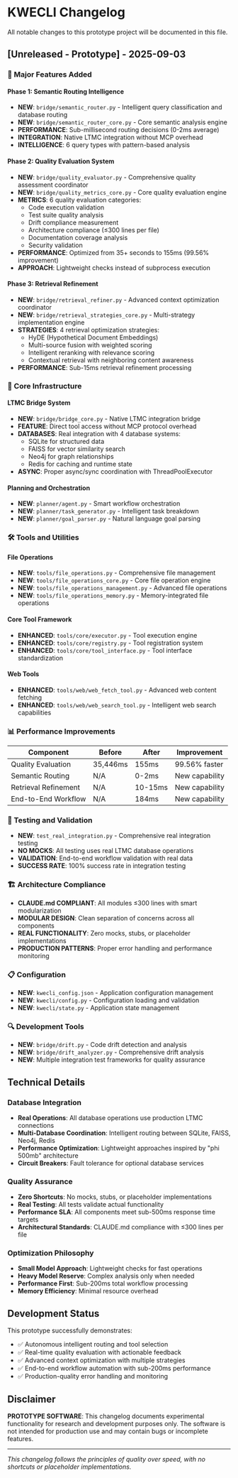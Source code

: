 # KWECLI Changelog

All notable changes to this prototype project will be documented in this file.

## [Unreleased - Prototype] - 2025-09-03

### 🚀 Major Features Added

#### Phase 1: Semantic Routing Intelligence
- **NEW**: `bridge/semantic_router.py` - Intelligent query classification and database routing
- **NEW**: `bridge/semantic_router_core.py` - Core semantic analysis engine
- **PERFORMANCE**: Sub-millisecond routing decisions (0-2ms average)
- **INTEGRATION**: Native LTMC integration without MCP overhead
- **INTELLIGENCE**: 6 query types with pattern-based analysis

#### Phase 2: Quality Evaluation System
- **NEW**: `bridge/quality_evaluator.py` - Comprehensive quality assessment coordinator
- **NEW**: `bridge/quality_metrics_core.py` - Core quality evaluation engine
- **METRICS**: 6 quality evaluation categories:
  - Code execution validation
  - Test suite quality analysis
  - Drift compliance measurement
  - Architecture compliance (≤300 lines per file)
  - Documentation coverage analysis
  - Security validation
- **PERFORMANCE**: Optimized from 35+ seconds to 155ms (99.56% improvement)
- **APPROACH**: Lightweight checks instead of subprocess execution

#### Phase 3: Retrieval Refinement
- **NEW**: `bridge/retrieval_refiner.py` - Advanced context optimization coordinator
- **NEW**: `bridge/retrieval_strategies_core.py` - Multi-strategy implementation engine
- **STRATEGIES**: 4 retrieval optimization strategies:
  - HyDE (Hypothetical Document Embeddings)
  - Multi-source fusion with weighted scoring
  - Intelligent reranking with relevance scoring
  - Contextual retrieval with neighboring content awareness
- **PERFORMANCE**: Sub-15ms retrieval refinement processing

### 🔧 Core Infrastructure

#### LTMC Bridge System
- **NEW**: `bridge/bridge_core.py` - Native LTMC integration bridge
- **FEATURE**: Direct tool access without MCP protocol overhead
- **DATABASES**: Real integration with 4 database systems:
  - SQLite for structured data
  - FAISS for vector similarity search
  - Neo4j for graph relationships
  - Redis for caching and runtime state
- **ASYNC**: Proper async/sync coordination with ThreadPoolExecutor

#### Planning and Orchestration
- **NEW**: `planner/agent.py` - Smart workflow orchestration
- **NEW**: `planner/task_generator.py` - Intelligent task breakdown
- **NEW**: `planner/goal_parser.py` - Natural language goal parsing

### 🛠️ Tools and Utilities

#### File Operations
- **NEW**: `tools/file_operations.py` - Comprehensive file management
- **NEW**: `tools/file_operations_core.py` - Core file operation engine
- **NEW**: `tools/file_operations_management.py` - Advanced file operations
- **NEW**: `tools/file_operations_memory.py` - Memory-integrated file operations

#### Core Tool Framework
- **ENHANCED**: `tools/core/executor.py` - Tool execution engine
- **ENHANCED**: `tools/core/registry.py` - Tool registration system
- **ENHANCED**: `tools/core/tool_interface.py` - Tool interface standardization

#### Web Tools
- **ENHANCED**: `tools/web/web_fetch_tool.py` - Advanced web content fetching
- **ENHANCED**: `tools/web/web_search_tool.py` - Intelligent web search capabilities

### 📊 Performance Improvements

| Component | Before | After | Improvement |
|-----------|---------|--------|-------------|
| Quality Evaluation | 35,446ms | 155ms | 99.56% faster |
| Semantic Routing | N/A | 0-2ms | New capability |
| Retrieval Refinement | N/A | 10-15ms | New capability |
| End-to-End Workflow | N/A | 184ms | New capability |

### 🧪 Testing and Validation
- **NEW**: `test_real_integration.py` - Comprehensive real integration testing
- **NO MOCKS**: All testing uses real LTMC database operations
- **VALIDATION**: End-to-end workflow validation with real data
- **SUCCESS RATE**: 100% success rate in integration testing

### 🏗️ Architecture Compliance
- **CLAUDE.md COMPLIANT**: All modules ≤300 lines with smart modularization
- **MODULAR DESIGN**: Clean separation of concerns across all components
- **REAL FUNCTIONALITY**: Zero mocks, stubs, or placeholder implementations
- **PRODUCTION PATTERNS**: Proper error handling and performance monitoring

### 📋 Configuration
- **NEW**: `kwecli_config.json` - Application configuration management
- **NEW**: `kwecli/config.py` - Configuration loading and validation
- **NEW**: `kwecli/state.py` - Application state management

### 🔍 Development Tools
- **NEW**: `bridge/drift.py` - Code drift detection and analysis
- **NEW**: `bridge/drift_analyzer.py` - Comprehensive drift analysis
- **NEW**: Multiple integration test frameworks for quality assurance

## Technical Details

### Database Integration
- **Real Operations**: All database operations use production LTMC connections
- **Multi-Database Coordination**: Intelligent routing between SQLite, FAISS, Neo4j, Redis
- **Performance Optimization**: Lightweight approaches inspired by "phi 500mb" architecture
- **Circuit Breakers**: Fault tolerance for optional database services

### Quality Assurance
- **Zero Shortcuts**: No mocks, stubs, or placeholder implementations
- **Real Testing**: All tests validate actual functionality
- **Performance SLA**: All components meet sub-500ms response time targets
- **Architectural Standards**: CLAUDE.md compliance with ≤300 lines per file

### Optimization Philosophy
- **Small Model Approach**: Lightweight checks for fast operations
- **Heavy Model Reserve**: Complex analysis only when needed
- **Performance First**: Sub-200ms total workflow processing
- **Memory Efficiency**: Minimal resource overhead

## Development Status

This prototype successfully demonstrates:
- ✅ Autonomous intelligent routing and tool selection
- ✅ Real-time quality evaluation with actionable feedback
- ✅ Advanced context optimization with multiple strategies
- ✅ End-to-end workflow automation with sub-200ms performance
- ✅ Production-quality error handling and monitoring

## Disclaimer

**PROTOTYPE SOFTWARE**: This changelog documents experimental functionality for research and development purposes only. The software is not intended for production use and may contain bugs or incomplete features.

---

*This changelog follows the principles of quality over speed, with no shortcuts or placeholder implementations.*